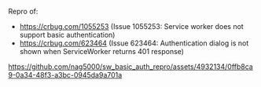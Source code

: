 Repro of:
- https://crbug.com/1055253 (Issue 1055253: Service worker does not support basic authentication)
- https://crbug.com/623464 (Issue 623464: Authentication dialog is not shown when ServiceWorker returns 401 response)

https://github.com/nag5000/sw_basic_auth_repro/assets/4932134/0ffb8ca9-0a34-48f3-a3bc-0945da9a701a


